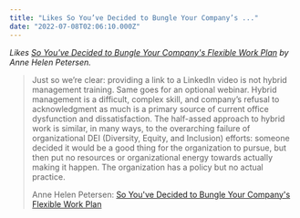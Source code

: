 ```yaml
---
title: "Likes So You’ve Decided to Bungle Your Company’s ..."
date: "2022-07-08T02:06:10.000Z"
---
```


_Likes [So You've Decided to Bungle Your Company's Flexible Work Plan](https://annehelen.substack.com/p/so-youve-decided-to-bungle-your-companys) by Anne Helen Petersen._

> Just so we’re clear: providing a link to a LinkedIn video is not hybrid management training. Same goes for an optional webinar. Hybrid management is a difficult, complex skill, and company’s refusal to acknowledgment as much is a primary source of current office dysfunction and dissatisfaction. The half-assed approach to hybrid work is similar, in many ways, to the overarching failure of organizational DEI (Diversity, Equity, and Inclusion) efforts: someone decided it would be a good thing for the organization to pursue, but then put no resources or organizational energy towards actually making it happen. The organization has a policy but no actual practice.
> 
> Anne Helen Petersen: [So You've Decided to Bungle Your Company's Flexible Work Plan](https://annehelen.substack.com/p/so-youve-decided-to-bungle-your-companys)
